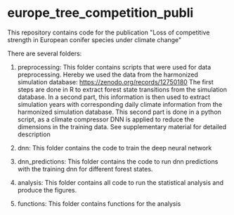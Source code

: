 # europe_tree_competition_publi
This repository contains code for the publication "Loss of competitive strength in European conifer species under climate change"  

There are several folders:
1. preprocessing: 
   This folder contains scripts that were used for data preprocessing. Hereby we used the data from the harmonized simulation database: https://zenodo.org/records/12750180
   The first steps are done in R to extract forest state transitions from the simulation database.
   In a second part, this information is then used to extract simulation years with corresponding daily climate information from the harmonized simulation database.
   This second part is done in a python script, as a climate compressor DNN is applied to reduce the dimensions in the training data. See supplementary material for detailed description
   
   
2. dnn: 
  This folder contains the code to train the deep neural network


3. dnn_predictions: 
   This folder contains the code to run dnn predictions with the training dnn for different forest states.


4. analysis: 
   This folder contains all code to run the statistical analysis and produce the figures.

5. functions: This folder contains functions for the analysis
